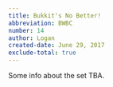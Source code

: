 ```yaml
---
title: Bukkit's No Better!
abbreviation: BWBC
number: 14
author: Logan
created-date: June 29, 2017
exclude-total: true
---
```

Some info about the set TBA.
